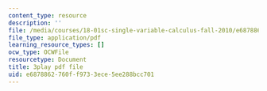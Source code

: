 ```yaml
---
content_type: resource
description: ''
file: /media/courses/18-01sc-single-variable-calculus-fall-2010/e6878862760ff9733ece5ee288bcc701_MYXMC7koJyY.pdf
file_type: application/pdf
learning_resource_types: []
ocw_type: OCWFile
resourcetype: Document
title: 3play pdf file
uid: e6878862-760f-f973-3ece-5ee288bcc701
---
```

